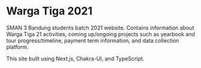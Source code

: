 # Warga Tiga 2021

SMAN 3 Bandung students batch 2021 website. Contains information about Warga Tiga 21 activities, coming up/ongoing projects such as yearbook and tour progress/timeline, payment term information, and data collection platform.

This site built using Next.js, Chakra-UI, and TypeScript.
